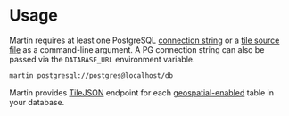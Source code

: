 # Usage

Martin requires at least one PostgreSQL [connection string](sources-pg-connections.md) or a [tile source file](sources-files.md)
as a command-line argument. A PG connection string can also be passed via the `DATABASE_URL` environment variable.

```bash
martin postgresql://postgres@localhost/db
```

Martin provides [TileJSON](https://github.com/mapbox/tilejson-spec) endpoint for
each [geospatial-enabled](https://postgis.net/docs/using_postgis_dbmanagement.html#geometry_columns) table in your
database.
